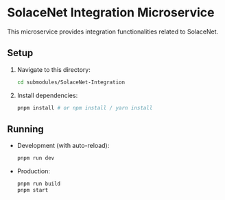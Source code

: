 # SolaceNet Integration Microservice

This microservice provides integration functionalities related to SolaceNet.

## Setup

1. Navigate to this directory:
   ```bash
   cd submodules/SolaceNet-Integration
   ```
2. Install dependencies:
   ```bash
   pnpm install # or npm install / yarn install
   ```

## Running

- Development (with auto-reload):
  ```bash
  pnpm run dev
  ```
- Production:
  ```bash
  pnpm run build
  pnpm start
  ```
